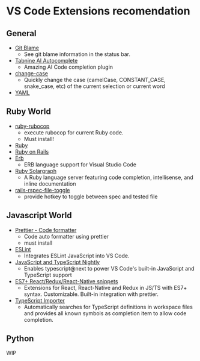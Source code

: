 # VS Code Extensions recomendation

## General

* [Git Blame](https://marketplace.visualstudio.com/items?itemName=waderyan.gitblame)
  * See git blame information in the status bar.
* [Tabnine AI Autocomplete](https://marketplace.visualstudio.com/items?itemName=TabNine.tabnine-vscode)
  * Amazing AI Code completion plugin
* [change-case](https://marketplace.visualstudio.com/items?itemName=wmaurer.change-case)
  * Quickly change the case (camelCase, CONSTANT_CASE, snake_case, etc) of the current selection or current word
* [YAML](https://marketplace.visualstudio.com/items?itemName=redhat.vscode-yaml)

## Ruby World

* [ruby-rubocop](https://marketplace.visualstudio.com/items?itemName=misogi.ruby-rubocop)
  * execute rubocop for current Ruby code.
  * Must install!
* [Ruby](https://marketplace.visualstudio.com/items?itemName=rebornix.Ruby) 
* [Ruby on Rails](https://marketplace.visualstudio.com/items?itemName=hridoy.rails-snippets)
* [Erb](https://marketplace.visualstudio.com/items?itemName=Riey.erb)
  * ERB language support for Visual Studio Code
* [Ruby Solargraph](https://marketplace.visualstudio.com/items?itemName=castwide.solargraph)
  * A Ruby language server featuring code completion, intellisense, and inline documentation
* [rails-rspec-file-toggle](https://marketplace.visualstudio.com/items?itemName=malt03.rails-rspec-file-toggle)
  * provide hotkey to toggle between spec and tested file

## Javascript World

* [Prettier - Code formatter](https://marketplace.visualstudio.com/items?itemName=esbenp.prettier-vscode)
  * Code auto formatter using prettier
  * must install
* [ESLint](https://marketplace.visualstudio.com/items?itemName=dbaeumer.vscode-eslint)
  * Integrates ESLint JavaScript into VS Code.
* [JavaScript and TypeScript Nightly](https://marketplace.visualstudio.com/items?itemName=ms-vscode.vscode-typescript-next)
  * Enables typescript@next to power VS Code's built-in JavaScript and TypeScript support
* [ES7+ React/Redux/React-Native snippets](https://marketplace.visualstudio.com/items?itemName=dsznajder.es7-react-js-snippets)
  * Extensions for React, React-Native and Redux in JS/TS with ES7+ syntax. Customizable. Built-in integration with prettier.
* [TypeScript Importer](https://marketplace.visualstudio.com/items?itemName=pmneo.tsimporter)
  * Automatically searches for TypeScript definitions in workspace files and provides all known symbols as completion item to allow code completion.

## Python
WIP
